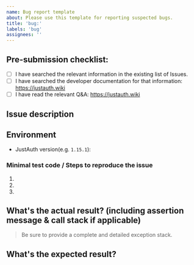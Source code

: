 ```yaml
---
name: Bug report template
about: Please use this template for reporting suspected bugs.
title: 'bug:'
labels: 'bug'
assignees: ''
---
```


## Pre-submission checklist:

- [ ] I have searched the relevant information in the existing list of Issues.
- [ ] I have searched the developer documentation for that information: https://justauth.wiki
- [ ] I have read the relevant Q&A: https://justauth.wiki

## Issue description

## Environment

- JustAuth version(e.g. `1.15.1`): 

### Minimal test code / Steps to reproduce the issue
1.
2.
3.

## What's the actual result? (including assertion message & call stack if applicable)

> Be sure to provide a complete and detailed exception stack.


## What's the expected result?

